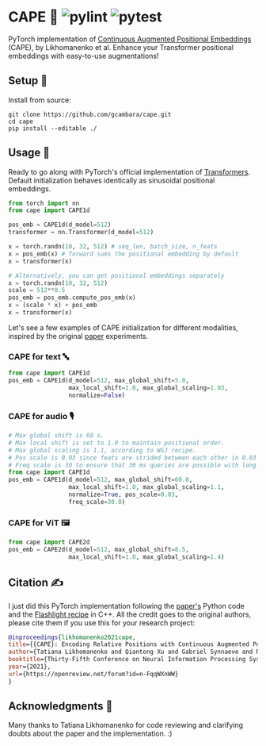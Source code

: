 # CAPE 🌴 ![pylint](https://img.shields.io/github/workflow/status/gcambara/cape/Pylint?label=pylint) ![pytest](https://img.shields.io/github/workflow/status/gcambara/cape/Pytest?label=pytest)
PyTorch implementation of [Continuous Augmented Positional Embeddings](https://arxiv.org/abs/2106.03143) (CAPE), by Likhomanenko et al. Enhance your Transformer positional embeddings with easy-to-use augmentations! 

## Setup 🔧
Install from source:
```
git clone https://github.com/gcambara/cape.git
cd cape
pip install --editable ./
```

## Usage 📖
Ready to go along with PyTorch's official implementation of [Transformers](https://pytorch.org/docs/stable/generated/torch.nn.Transformer.html). Default initialization behaves identically as sinusoidal positional embeddings.

```python
from torch import nn
from cape import CAPE1d

pos_emb = CAPE1d(d_model=512)
transformer = nn.Transformer(d_model=512)

x = torch.randn(10, 32, 512) # seq_len, batch_size, n_feats
x = pos_emb(x) # forward sums the positional embedding by default
x = transformer(x)

# Alternatively, you can get positional embeddings separately
x = torch.randn(10, 32, 512)
scale = 512**0.5
pos_emb = pos_emb.compute_pos_emb(x)
x = (scale * x) + pos_emb
x = transformer(x)
```

Let's see a few examples of CAPE initialization for different modalities, inspired by the original [paper](https://arxiv.org/abs/2106.03143) experiments.

### CAPE for text 🔤
```python
from cape import CAPE1d
pos_emb = CAPE1d(d_model=512, max_global_shift=5.0, 
                 max_local_shift=1.0, max_global_scaling=1.03, 
                 normalize=False)
```

### CAPE for audio 🎙️
```python
# Max global shift is 60 s.
# Max local shift is set to 1.0 to maintain positional order.
# Max global scaling is 1.1, according to WSJ recipe.
# Pos scale is 0.03 since feats are strided between each other in 0.03 s.
# Freq scale is 30 to ensure that 30 ms queries are possible with long audios
from cape import CAPE1d
pos_emb = CAPE1d(d_model=512, max_global_shift=60.0, 
                 max_local_shift=1.0, max_global_scaling=1.1, 
                 normalize=True, pos_scale=0.03,
                 freq_scale=30.0)
```

### CAPE for ViT 🖼️
```python
from cape import CAPE2d
pos_emb = CAPE2d(d_model=512, max_global_shift=0.5, 
                 max_local_shift=1.0, max_global_scaling=1.4)
```

## Citation ✍️
I just did this PyTorch implementation following the [paper's](https://arxiv.org/abs/2106.03143) Python code and the [Flashlight recipe](https://github.com/flashlight/flashlight/blob/cape/cape/plugin/ctc_str3_tl_main_sinpos_trick_dp01_gl60s_nopad.cpp) in C++. All the credit goes to the original authors, please cite them if you use this for your research project:
``` bibtex
@inproceedings{likhomanenko2021cape,
title={{CAPE}: Encoding Relative Positions with Continuous Augmented Positional Embeddings},
author={Tatiana Likhomanenko and Qiantong Xu and Gabriel Synnaeve and Ronan Collobert and Alex Rogozhnikov},
booktitle={Thirty-Fifth Conference on Neural Information Processing Systems},
year={2021},
url={https://openreview.net/forum?id=n-FqqWXnWW}
}
```

## Acknowledgments 🙏
Many thanks to Tatiana Likhomanenko for code reviewing and clarifying doubts about the paper and the implementation. :)